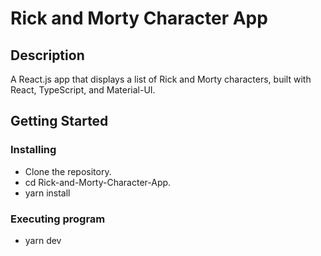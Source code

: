 # Rick and Morty Character App

## Description

A React.js app that displays a list of Rick and Morty characters, built with React, TypeScript, and Material-UI.

## Getting Started

### Installing

- Clone the repository.
- cd Rick-and-Morty-Character-App.
- yarn install

### Executing program

- yarn dev
